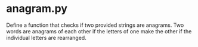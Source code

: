 # anagram.py

Define a function that checks if two provided strings are anagrams. Two words
are anagrams of each other if the letters of one make the other if the
individual letters are rearranged.
